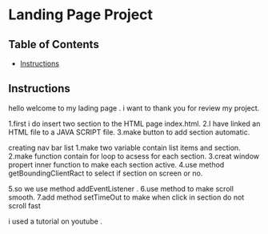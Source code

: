 # Landing Page Project

## Table of Contents

* [Instructions](#instructions)

## Instructions
hello welcome to my lading page .
i want to thank you for review my project. 

<!-- html file -->
1.first i do insert two section to the HTML page index.html.
2.I have linked an HTML file to a JAVA SCRIPT file.
3.make button to add section automatic.

<!-- java script file -->
creating nav bar list
1.make two variable contain list items and section.
2.make function contain for loop to acsess for each section.
3.creat window propert inner function to make each section active.
4.use method getBoundingClientRact to select if section on screen or no.
<!-- when to do click on the item from the nav menu link must be scroll to the section -->
5.so we use method addEventListener .
6.use method to make scroll smooth. 
7.add method setTimeOut to make when click in section do not scroll fast 

i used a tutorial on youtube .